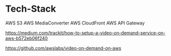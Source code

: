 # Tech-Stack

AWS S3
AWS MediaConverter
AWS CloudFront
AWS API Gateway

https://medium.com/trackit/how-to-setup-a-video-on-demand-service-on-aws-b572eb06f240

https://github.com/awslabs/video-on-demand-on-aws
